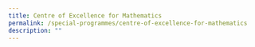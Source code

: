 ```yaml
---
title: Centre of Excellence for Mathematics
permalink: /special-programmes/centre-of-excellence-for-mathematics
description: ""
---
```

